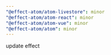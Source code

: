 ```yaml
---
"@effect-atom/atom-livestore": minor
"@effect-atom/atom-react": minor
"@effect-atom/atom-vue": minor
"@effect-atom/atom": minor
---
```


update effect
